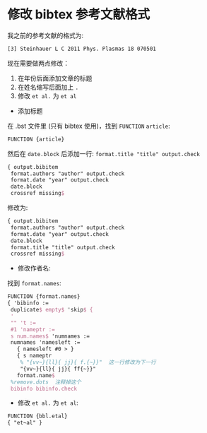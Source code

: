 # 修改 bibtex 参考文献格式

我之前的参考文献的格式为:

```bash
[3] Steinhauer L C 2011 Phys. Plasmas 18 070501
```

现在需要做两点修改：

1. 在年份后面添加文章的标题
2. 在姓名缩写后面加上 `.`
3. 修改 `et al.` 为 `et al`

* 添加标题

在 .bst 文件里 (只有 bibtex 使用)，找到 `FUNCTION` `article`:

```latex
FUNCTION {article}
```

然后在 `date.block` 后添加一行: `format.title "title" output.check`

```latex
{ output.bibitem
 format.authors "author" output.check
 format.date "year" output.check
 date.block
 crossref missing$
```

修改为:

```latex
{ output.bibitem
 format.authors "author" output.check
 format.date "year" output.check
 date.block
 format.title "title" output.check
 crossref missing$
```



* 修改作者名:

找到 `format.names`:

```latex
FUNCTION {format.names}
{ 'bibinfo :=
 duplicate$ empty$ 'skip$ {
 '
 "" 't :=
 #1 'nameptr :=
 s num.names$ 'numnames :=
 numnames 'namesleft :=
   { namesleft #0 > }
   { s nameptr
    % "{vv~}{ll}{ jj}{ f.{~}}"  这一行修改为下一行
    "{vv~}{ll}{ jj}{ ff{~}}"
   format.name$
 %remove.dots  注释掉这个
 bibinfo bibinfo.check
```


* 修改 `et al.` 为 `et al`:

```latex
FUNCTION {bbl.etal}
{ "et~al" }
```



<!--stackedit_data:
eyJoaXN0b3J5IjpbLTE0NzI1NzE0MTUsOTU2ODM2NTQ2XX0=
-->